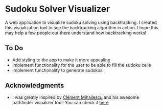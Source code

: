 # Sudoku Solver Visualizer
A web application to visualize sudoku solving using backtracking. I created this visualization tool to see the backtracking algorithm in action. I hope this may help a few people out there understand how backtracking works!

## To Do
* Add styling to the app to make it more appealing
* Implement functionality for the user to be able to fill the sudoku cells
* Implement functionality to generate sudokus

## Acknowledgments
* I was greatly inspired by [Clément Mihailescu](https://www.youtube.com/channel/UCaO6VoaYJv4kS-TQO_M-N_g) and his awesome pathfinder visualizer tool! You can check it [here](https://github.com/clementmihailescu/Pathfinding-Visualizer)
